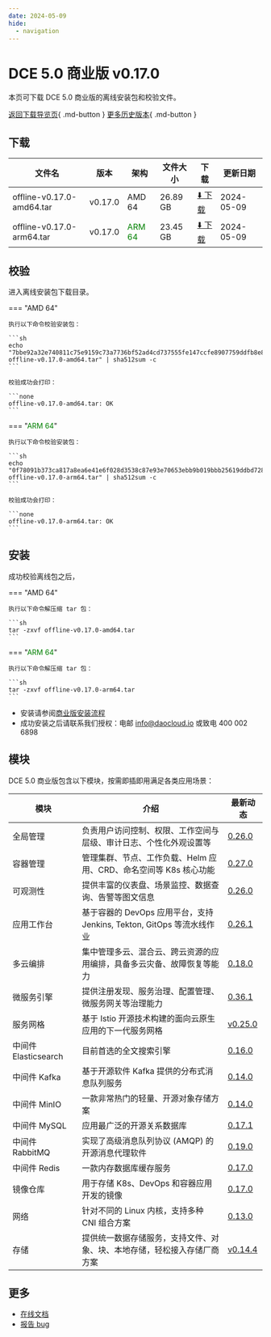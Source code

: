 ```yaml
---
date: 2024-05-09
hide:
  - navigation
---
```


# DCE 5.0 商业版 v0.17.0

本页可下载 DCE 5.0 商业版的离线安装包和校验文件。

[返回下载导览页](../index.md#_2){ .md-button } [更多历史版本](./dce5-installer-history.md){ .md-button }

## 下载

| 文件名 | 版本 | 架构 | 文件大小 | 下载 | 更新日期 |
| ----- | --- | ---- | ------ | --- | -------- |
| offline-v0.17.0-amd64.tar | v0.17.0 | AMD 64 | 26.89 GB | [:arrow_down: 下载](https://qiniu-download-public.daocloud.io/DaoCloud_Enterprise/dce5/offline-v0.17.0-amd64.tar) | 2024-05-09 |
| offline-v0.17.0-arm64.tar | v0.17.0 | <font color="green">ARM 64</font> | 23.45 GB | [:arrow_down: 下载](https://qiniu-download-public.daocloud.io/DaoCloud_Enterprise/dce5/offline-v0.17.0-arm64.tar) | 2024-05-09 |

## 校验

进入离线安装包下载目录。

=== "AMD 64"

    执行以下命令校验安装包：

    ```sh
    echo "7bbe92a32e740811c75e9159c73a7736bf52ad4cd737555fe147ccfe8907759ddfb8e8bf43780702c568beb6fe5c651a1f1fc0a59f48044d049de3ef521b8b41  offline-v0.17.0-amd64.tar" | sha512sum -c
    ```

    校验成功会打印：

    ```none
    offline-v0.17.0-amd64.tar: OK
    ```

=== "<font color="green">ARM 64</font>"

    执行以下命令校验安装包：

    ```sh
    echo "0f78091b373ca817a8ea6e41e6f028d3538c87e93e70653ebb9b019bbb25619ddbd72853ada5a8f186639c4e970132bab2b75cb53f52762bdaed9f55cee0f848  offline-v0.17.0-arm64.tar" | sha512sum -c
    ```

    校验成功会打印：

    ```none
    offline-v0.17.0-arm64.tar: OK
    ```

## 安装

成功校验离线包之后，

=== "AMD 64"

    执行以下命令解压缩 tar 包：

    ```sh
    tar -zxvf offline-v0.17.0-amd64.tar
    ```

=== "<font color="green">ARM 64</font>"

    执行以下命令解压缩 tar 包：

    ```sh
    tar -zxvf offline-v0.17.0-arm64.tar
    ```

- 安装请参阅[商业版安装流程](../../install/commercial/start-install.md)
- 成功安装之后请联系我们授权：电邮 info@daocloud.io 或致电 400 002 6898

## 模块

DCE 5.0 商业版包含以下模块，按需即插即用满足各类应用场景：

| 模块 | 介绍 | 最新动态 |
| ---- | --- | ------ |
| 全局管理 | 负责用户访问控制、权限、工作空间与层级、审计日志、个性化外观设置等 | [0.26.0](../../ghippo/intro/release-notes.md#0260) |
| 容器管理 | 管理集群、节点、工作负载、Helm 应用、CRD、命名空间等 K8s 核心功能 | [0.27.0](../../kpanda/intro/release-notes.md#0270) |
| 可观测性 | 提供丰富的仪表盘、场景监控、数据查询、告警等图文信息 | [0.26.0](../../insight/intro/releasenote.md#0260) |
| 应用工作台 | 基于容器的 DevOps 应用平台，支持 Jenkins, Tekton, GitOps 等流水线作业 | [0.26.1](../../amamba/intro/release-notes.md#0261) |
| 多云编排 | 集中管理多云、混合云、跨云资源的应用编排，具备多云灾备、故障恢复等能力 | [0.18.0](../../kairship/intro/release-notes.md#0180) |
| 微服务引擎 | 提供注册发现、服务治理、配置管理、微服务网关等治理能力 | [0.36.1](../../skoala/intro/release-notes.md#0361) |
| 服务网格 | 基于 Istio 开源技术构建的面向云原生应用的下一代服务网格 | [v0.25.0](../../mspider/intro/release-notes.md#v0250) |
| 中间件 Elasticsearch | 目前首选的全文搜索引擎 | [0.16.0](../../middleware/elasticsearch/release-notes.md#0160) |
| 中间件 Kafka | 基于开源软件 Kafka 提供的分布式消息队列服务 | [0.14.0](../../middleware/kafka/release-notes.md#0140) |
| 中间件 MinIO | 一款非常热门的轻量、开源对象存储方案 | [0.14.0](../../middleware/minio/release-notes.md#0140) |
| 中间件 MySQL | 应用最广泛的开源关系数据库 | [0.17.1](../../middleware/mysql/release-notes.md#0171) |
| 中间件 RabbitMQ | 实现了高级消息队列协议 (AMQP) 的开源消息代理软件 | [0.19.0](../../middleware/rabbitmq/release-notes.md#0190) |
| 中间件 Redis | 一款内存数据库缓存服务 | [0.17.0](../../middleware/redis/release-notes.md#0170) |
| 镜像仓库 | 用于存储 K8s、DevOps 和容器应用开发的镜像 | [0.17.0](../../kangaroo/intro/release-notes.md) |
| 网络 | 针对不同的 Linux 内核，支持多种 CNI 组合方案 | [0.13.0](../../network/intro/releasenotes.md) |
| 存储 | 提供统一数据存储服务，支持文件、对象、块、本地存储，轻松接入存储厂商方案 | [v0.14.4](../../storage/hwameistor/releasenotes.md) |

## 更多

- [在线文档](../../dce/index.md)
- [报告 bug](https://github.com/DaoCloud/DaoCloud-docs/issues)
